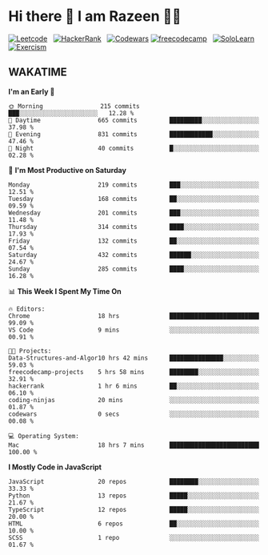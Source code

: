 # Hi there 👋 I am Razeen 👩‍💻


[![Leetcode](https://img.shields.io/badge/-LeetCode-FFA116?style=for-the-badge&logo=LeetCode&logoColor=black)](https://leetcode.com/razeenshaikh/)&nbsp;&nbsp;
[![HackerRank](https://img.shields.io/badge/-Hackerrank-2EC866?style=for-the-badge&logo=HackerRank&logoColor=white)](https://www.hackerrank.com/profile/razeen_m_shaikh)&nbsp;&nbsp;
[![Codewars](https://img.shields.io/badge/Codewars-B1361E?style=for-the-badge&logo=Codewars&logoColor=white)](https://www.codewars.com/users/razeen_shaikh)
[![freecodecamp](https://img.shields.io/badge/freecodecamp-27273D?style=for-the-badge&logo=freecodecamp&logoColor=white)](https://www.freecodecamp.org/razeen)&nbsp;&nbsp;
[![SoloLearn](https://img.shields.io/badge/-Sololearn-3a464b?style=for-the-badge&logo=Sololearn&logoColor=white)](https://www.sololearn.com/en/profile/30940776)&nbsp;&nbsp;
[![Exercism](https://img.shields.io/badge/Exercism-009CAB?style=for-the-badge&logo=exercism&logoColor=white)](https://exercism.org/profiles/Razeen-Shaikh)

## WAKATIME

<!--START_SECTION:waka-->
**I'm an Early 🐤** 

```text
🌞 Morning                215 commits         ███░░░░░░░░░░░░░░░░░░░░░░   12.28 % 
🌆 Daytime                665 commits         █████████░░░░░░░░░░░░░░░░   37.98 % 
🌃 Evening                831 commits         ████████████░░░░░░░░░░░░░   47.46 % 
🌙 Night                  40 commits          █░░░░░░░░░░░░░░░░░░░░░░░░   02.28 % 
```
📅 **I'm Most Productive on Saturday** 

```text
Monday                   219 commits         ███░░░░░░░░░░░░░░░░░░░░░░   12.51 % 
Tuesday                  168 commits         ██░░░░░░░░░░░░░░░░░░░░░░░   09.59 % 
Wednesday                201 commits         ███░░░░░░░░░░░░░░░░░░░░░░   11.48 % 
Thursday                 314 commits         ████░░░░░░░░░░░░░░░░░░░░░   17.93 % 
Friday                   132 commits         ██░░░░░░░░░░░░░░░░░░░░░░░   07.54 % 
Saturday                 432 commits         ██████░░░░░░░░░░░░░░░░░░░   24.67 % 
Sunday                   285 commits         ████░░░░░░░░░░░░░░░░░░░░░   16.28 % 
```


📊 **This Week I Spent My Time On** 

```text
🔥 Editors: 
Chrome                   18 hrs              █████████████████████████   99.09 % 
VS Code                  9 mins              ░░░░░░░░░░░░░░░░░░░░░░░░░   00.91 % 

🐱‍💻 Projects: 
Data-Structures-and-Algor10 hrs 42 mins      ███████████████░░░░░░░░░░   59.03 % 
freecodecamp-projects    5 hrs 58 mins       ████████░░░░░░░░░░░░░░░░░   32.91 % 
hackerrank               1 hr 6 mins         ██░░░░░░░░░░░░░░░░░░░░░░░   06.10 % 
coding-ninjas            20 mins             ░░░░░░░░░░░░░░░░░░░░░░░░░   01.87 % 
codewars                 0 secs              ░░░░░░░░░░░░░░░░░░░░░░░░░   00.08 % 

💻 Operating System: 
Mac                      18 hrs 7 mins       █████████████████████████   100.00 % 
```

**I Mostly Code in JavaScript** 

```text
JavaScript               20 repos            ████████░░░░░░░░░░░░░░░░░   33.33 % 
Python                   13 repos            █████░░░░░░░░░░░░░░░░░░░░   21.67 % 
TypeScript               12 repos            █████░░░░░░░░░░░░░░░░░░░░   20.00 % 
HTML                     6 repos             ██░░░░░░░░░░░░░░░░░░░░░░░   10.00 % 
SCSS                     1 repo              ░░░░░░░░░░░░░░░░░░░░░░░░░   01.67 % 
```




<!--END_SECTION:waka-->
